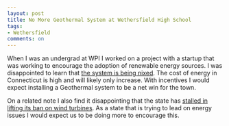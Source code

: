 ```yaml
---
layout: post
title: No More Geothermal System at Wethersfield High School
tags: 
- Wethersfield
comments: on
---
```

When I was an undergrad at WPI I worked on a project with a startup that was working to encourage the adoption of renewable energy sources. I was disappointed to learn that [the system is being nixed](http://www.rarereminder.com/story.php?id=200532&story=Committee_Nixes_Geothermal_System_at_High_School). The cost of energy in Connecticut is high and will likely only increase. With incentives I would expect installing a Geothermal system to be a net win for the town.

On a related note I also find it disappointing that the state has [stalled in lifting its ban on wind turbines](http://www.nhregister.com/environment-and-nature/20130926/connecticut-panel-rejects-large-scale-wind-power-rules). As a state that is trying to lead on energy issues I would expect us to be doing more to encourage this.